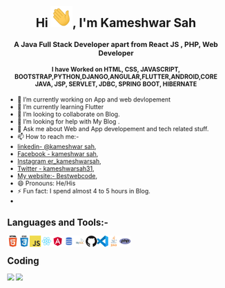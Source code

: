 
<h1 align="center"> Hi <img src="https://raw.githubusercontent.com/ABSphreak/ABSphreak/master/gifs/Hi.gif" width="50px" style="max-width: 100%;">, I'm Kameshwar Sah</h1>
<h3 align="center">A Java Full Stack Developer  apart from React JS , PHP, Web Developer</h3>
<h4 align="center">I have Worked on HTML, CSS, JAVASCRIPT, BOOTSTRAP,PYTHON,DJANGO,ANGULAR,FLUTTER,ANDROID,CORE JAVA, JSP, SERVLET, JDBC, SPRING BOOT, HIBERNATE </h4>


- 🔭 I’m currently working on App and web devlopement
- 🌱 I’m currently learning Flutter
- 👯 I’m looking to collaborate on Blog.
- 🤔 I’m looking for help with My Blog .
- 💬 Ask me about Web and App developement and tech related stuff.
- 📫 How to reach me:- 
- [linkedin- @kameshwar sah](https://in.linkedin.com/in/kameshwar-sah-082914183),
- [Facebook - kameshwar sah](https://www.facebook.com/kameshwar.kumar.1048),
- [Instagram er_kameshwarsah](https://www.instagram.com/er_kameshwar/),
- [Twitter - kameshwarsah31](https://twitter.com/kameshwarsah31),
- [My website:- Bestwebcode](https://bestwebcode.com/),
- 😄 Pronouns: He/His
- ⚡ Fun fact: I spend almost 4 to 5 hours in Blog. 
-


<h2>Languages and Tools:-</h2>


<img align="left" alt="HTML5" width="26px" src="https://raw.githubusercontent.com/github/explore/80688e429a7d4ef2fca1e82350fe8e3517d3494d/topics/html/html.png" style="max-width: 100%;">

<img align="left" alt="CSS3" width="26px" src="https://raw.githubusercontent.com/github/explore/80688e429a7d4ef2fca1e82350fe8e3517d3494d/topics/css/css.png" style="max-width: 100%;">

<img align="left" alt="JavaScript" width="26px" src="https://raw.githubusercontent.com/github/explore/80688e429a7d4ef2fca1e82350fe8e3517d3494d/topics/javascript/javascript.png" style="max-width: 100%;">

<img align="left" alt="React" width="26px" src="https://raw.githubusercontent.com/github/explore/80688e429a7d4ef2fca1e82350fe8e3517d3494d/topics/react/react.png" style="max-width: 100%;">

<img align="left" alt="angular" width="26px" src="https://raw.githubusercontent.com/github/explore/80688e429a7d4ef2fca1e82350fe8e3517d3494d/topics/angular/angular.png" style="max-width: 100%;">

<img align="left" alt="SQL" width="26px" src="https://raw.githubusercontent.com/github/explore/80688e429a7d4ef2fca1e82350fe8e3517d3494d/topics/sql/sql.png" style="max-width: 100%;">

<img align="left" alt="MySQL" width="26px" src="https://raw.githubusercontent.com/github/explore/80688e429a7d4ef2fca1e82350fe8e3517d3494d/topics/mysql/mysql.png" style="max-width: 100%;">


<img align="left" alt="GitHub" width="26px" src="https://raw.githubusercontent.com/github/explore/78df643247d429f6cc873026c0622819ad797942/topics/github/github.png" style="max-width: 100%;">

<img align="left" alt="Visual Studio Code" width="26px" src="https://raw.githubusercontent.com/github/explore/80688e429a7d4ef2fca1e82350fe8e3517d3494d/topics/visual-studio-code/visual-studio-code.png" style="max-width: 100%;">





<img align="left" alt="java" width="26px" src="https://raw.githubusercontent.com/github/explore/80688e429a7d4ef2fca1e82350fe8e3517d3494d/topics/java/java.png" style="max-width: 100%;">

<img align="left" alt="php" width="26px" src="https://raw.githubusercontent.com/github/explore/80688e429a7d4ef2fca1e82350fe8e3517d3494d/topics/php/php.png" style="max-width: 100%;">




<br>
<h2>Coding </h2>

<img src="https://github-readme-stats.vercel.app/api?username=KAMESHWARSAH&&show_icons=true&title_color=ffffff&icon_color=bb2acf&text_color=daf7dc&bg_color=151515">
<img src="https://github-readme-stats.vercel.app/api/top-langs/?username=KAMESHWARSAH&amp;text_color=00FF66&amp;theme=dark&amp;hide_langs_below=1%22%20style=%22max-width:%20100%;">



